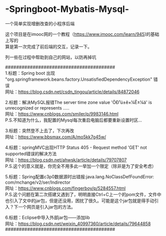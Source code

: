 # -Springboot-Mybatis-Mysql-
一个简单实现增删改查的小程序后端

这个项目是在imooc网的一个教程（https://www.imooc.com/learn/945)的基础上写的<br>
算是第一次完成了前后端的交互，记录一下。

列一些在过程中帮助到自己的网站，以防再掉坑<br>

########################################<br>
1.标题：Spring boot 出现 "org.springframework.beans.factory.UnsatisfiedDependencyException" 错误<br>
  网址：https://blog.csdn.net/csdn_tingou/article/details/84872046

2.标题：解决MySQL报错The server time zone value 'ÖÐ¹ú±ê×¼Ê±¼ä' is unrecognized or represents .....<br>
  网址：https://www.cnblogs.com/smiler/p/9983146.html<br>
  P.S.不知道为什么，我配置的Mysql每次重启电脑后都要重新设置时区...
  
3.标题：突然登不上去了，下次再改<br>
  网址：https://www.bbsmax.com/A/mo5kk7g45w/

4.标题：springMVC出现HTTP Status 405 - Request method 'GET' not supported错误的解决方法<br>
  网址：https://blog.csdn.net/ahwsk/article/details/79707807<br>
  P.S.这个的意义就是，你完全不用多此一举加一个限定（除非是为了安全考虑）
  
5.标题：Spring配置c3p0数据源时出错报:java.lang.NoClassDefFoundError: com/mchange/v2/ser/Indirector<br>
  网址：https://www.cnblogs.com/fingerboy/p/5284557.html<br>
  P.S.这个问题在第二次搭建又遇到了，明明直接Ctrl+C上一个的pom文件，文件中也引入了文中的jar包，但是还没用，困扰了很久。可能是这个jar包就是得手动引入？下一个网页是引入jar包的方法。
  
6.标题：Eclipse中导入外部jar包——添加lib<br>
  网址：https://blog.csdn.net/weixin_40997360/article/details/79644858
########################################
